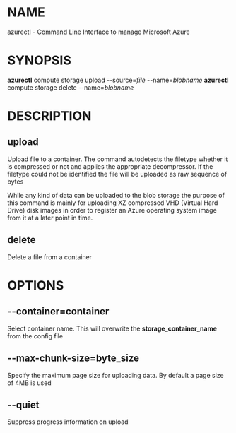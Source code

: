 # NAME

azurectl - Command Line Interface to manage Microsoft Azure

# SYNOPSIS

__azurectl__ compute storage upload --source=*file* --name=*blobname*
__azurectl__ compute storage delete --name=*blobname*

# DESCRIPTION

## __upload__

Upload file to a container. The command autodetects the filetype whether it is compressed or not and applies the appropriate decompressor. If the filetype could not be identified the file will be uploaded as raw sequence of bytes

While any kind of data can be uploaded to the blob storage the purpose of this command is mainly for uploading XZ compressed VHD (Virtual Hard Drive) disk images in order to register an Azure operating system image from it at a later point in time.

## __delete__

Delete a file from a container

# OPTIONS

## __--container=container__

Select container name. This will overwrite the __storage_container_name__ from the config file

## __--max-chunk-size=byte_size__

Specify the maximum page size for uploading data. By default a page size of 4MB is used

## __--quiet__

Suppress progress information on upload
